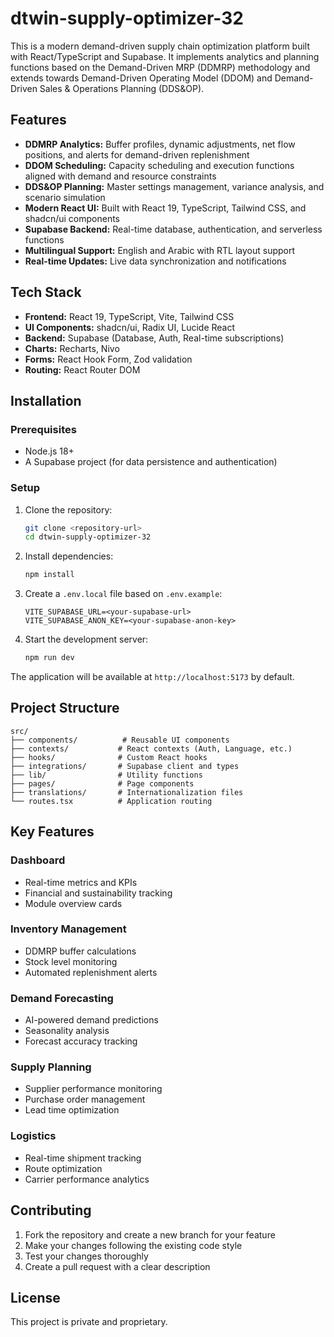 # dtwin-supply-optimizer-32

This is a modern demand-driven supply chain optimization platform built with React/TypeScript and Supabase. It implements analytics and planning functions based on the Demand-Driven MRP (DDMRP) methodology and extends towards Demand-Driven Operating Model (DDOM) and Demand-Driven Sales & Operations Planning (DDS&OP).

## Features

- **DDMRP Analytics:** Buffer profiles, dynamic adjustments, net flow positions, and alerts for demand-driven replenishment
- **DDOM Scheduling:** Capacity scheduling and execution functions aligned with demand and resource constraints  
- **DDS&OP Planning:** Master settings management, variance analysis, and scenario simulation
- **Modern React UI:** Built with React 19, TypeScript, Tailwind CSS, and shadcn/ui components
- **Supabase Backend:** Real-time database, authentication, and serverless functions
- **Multilingual Support:** English and Arabic with RTL layout support
- **Real-time Updates:** Live data synchronization and notifications

## Tech Stack

- **Frontend:** React 19, TypeScript, Vite, Tailwind CSS
- **UI Components:** shadcn/ui, Radix UI, Lucide React
- **Backend:** Supabase (Database, Auth, Real-time subscriptions)
- **Charts:** Recharts, Nivo
- **Forms:** React Hook Form, Zod validation
- **Routing:** React Router DOM

## Installation

### Prerequisites

- Node.js 18+ 
- A Supabase project (for data persistence and authentication)

### Setup

1. Clone the repository:

   ```bash
   git clone <repository-url>
   cd dtwin-supply-optimizer-32
   ```

2. Install dependencies:

   ```bash
   npm install
   ```

3. Create a `.env.local` file based on `.env.example`:

   ```
   VITE_SUPABASE_URL=<your-supabase-url>
   VITE_SUPABASE_ANON_KEY=<your-supabase-anon-key>
   ```

4. Start the development server:

   ```bash
   npm run dev
   ```

The application will be available at `http://localhost:5173` by default.

## Project Structure

```
src/
├── components/          # Reusable UI components
├── contexts/           # React contexts (Auth, Language, etc.)
├── hooks/              # Custom React hooks
├── integrations/       # Supabase client and types
├── lib/                # Utility functions
├── pages/              # Page components
├── translations/       # Internationalization files
└── routes.tsx          # Application routing
```

## Key Features

### Dashboard
- Real-time metrics and KPIs
- Financial and sustainability tracking
- Module overview cards

### Inventory Management
- DDMRP buffer calculations
- Stock level monitoring
- Automated replenishment alerts

### Demand Forecasting
- AI-powered demand predictions
- Seasonality analysis
- Forecast accuracy tracking

### Supply Planning
- Supplier performance monitoring
- Purchase order management
- Lead time optimization

### Logistics
- Real-time shipment tracking
- Route optimization
- Carrier performance analytics

## Contributing

1. Fork the repository and create a new branch for your feature
2. Make your changes following the existing code style
3. Test your changes thoroughly
4. Create a pull request with a clear description

## License

This project is private and proprietary.